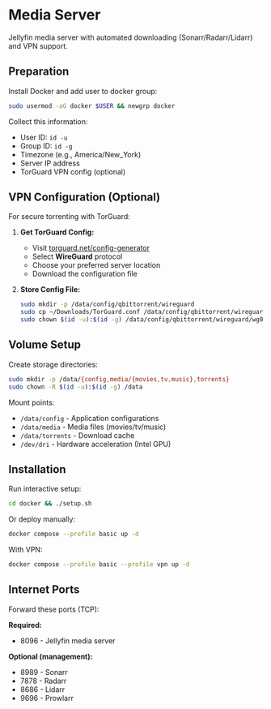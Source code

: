 # Media Server

Jellyfin media server with automated downloading (Sonarr/Radarr/Lidarr) and VPN support.

## Preparation

Install Docker and add user to docker group:
```bash
sudo usermod -aG docker $USER && newgrp docker
```

Collect this information:
- User ID: `id -u`
- Group ID: `id -g`  
- Timezone (e.g., America/New_York)
- Server IP address
- TorGuard VPN config (optional)

## VPN Configuration (Optional)

For secure torrenting with TorGuard:

1. **Get TorGuard Config:**
   - Visit [torguard.net/config-generator](https://torguard.net/config-generator)
   - Select **WireGuard** protocol
   - Choose your preferred server location
   - Download the configuration file

2. **Store Config File:**
   ```bash
   sudo mkdir -p /data/config/qbittorrent/wireguard
   sudo cp ~/Downloads/TorGuard.conf /data/config/qbittorrent/wireguard/wg0.conf
   sudo chown $(id -u):$(id -g) /data/config/qbittorrent/wireguard/wg0.conf
   ```

## Volume Setup

Create storage directories:
```bash
sudo mkdir -p /data/{config,media/{movies,tv,music},torrents}
sudo chown -R $(id -u):$(id -g) /data
```

Mount points:
- `/data/config` - Application configurations
- `/data/media` - Media files (movies/tv/music)
- `/data/torrents` - Download cache
- `/dev/dri` - Hardware acceleration (Intel GPU)

## Installation

Run interactive setup:
```bash
cd docker && ./setup.sh
```

Or deploy manually:
```bash
docker compose --profile basic up -d
```

With VPN:
```bash
docker compose --profile basic --profile vpn up -d
```

## Internet Ports

Forward these ports (TCP):

**Required:**
- 8096 - Jellyfin media server

**Optional (management):**
- 8989 - Sonarr
- 7878 - Radarr  
- 8686 - Lidarr
- 9696 - Prowlarr
